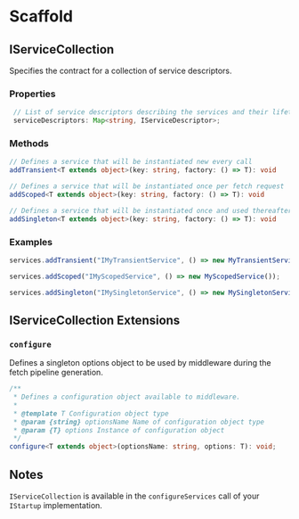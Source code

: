 
# Scaffold

## IServiceCollection

Specifies the contract for a collection of service descriptors.

### Properties

```ts
 // List of service descriptors describing the services and their lifetimes.
 serviceDescriptors: Map<string, IServiceDescriptor>;
```

### Methods

```ts
// Defines a service that will be instantiated new every call
addTransient<T extends object>(key: string, factory: () => T): void

// Defines a service that will be instantiated once per fetch request
addScoped<T extends object>(key: string, factory: () => T): void

// Defines a service that will be instantiated once and used thereafter
addSingleton<T extends object>(key: string, factory: () => T): void
```

### Examples

```ts
services.addTransient("IMyTransientService", () => new MyTransientService());

services.addScoped("IMyScopedService", () => new MyScopedService());

services.addSingleton("IMySingletonService", () => new MySingletonService());
```

## IServiceCollection Extensions

### `configure`

Defines a singleton options object to be used by middleware during the fetch pipeline generation.

```ts
/**
 * Defines a configuration object available to middleware.
 *
 * @template T Configuration object type
 * @param {string} optionsName Name of configuration object type
 * @param {T} options Instance of configuration object
 */
configure<T extends object>(optionsName: string, options: T): void;
```

## Notes

`IServiceCollection` is available in the `configureServices` call of your `IStartup` implementation.